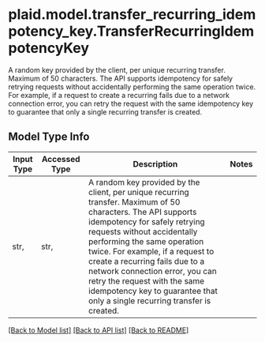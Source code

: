 # plaid.model.transfer_recurring_idempotency_key.TransferRecurringIdempotencyKey

A random key provided by the client, per unique recurring transfer. Maximum of 50 characters.  The API supports idempotency for safely retrying requests without accidentally performing the same operation twice. For example, if a request to create a recurring fails due to a network connection error, you can retry the request with the same idempotency key to guarantee that only a single recurring transfer is created.

## Model Type Info
Input Type | Accessed Type | Description | Notes
------------ | ------------- | ------------- | -------------
str,  | str,  | A random key provided by the client, per unique recurring transfer. Maximum of 50 characters.  The API supports idempotency for safely retrying requests without accidentally performing the same operation twice. For example, if a request to create a recurring fails due to a network connection error, you can retry the request with the same idempotency key to guarantee that only a single recurring transfer is created. | 

[[Back to Model list]](../../README.md#documentation-for-models) [[Back to API list]](../../README.md#documentation-for-api-endpoints) [[Back to README]](../../README.md)

